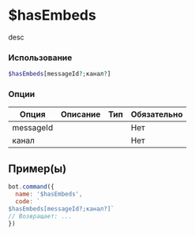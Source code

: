 # $hasEmbeds
desc
### Использование
```php
$hasEmbeds[messageId?;канал?]
```

### Опции

| Опция | Описание | Тип | Обязательно |
|--------|-------------|------|----------|
| messageId |  |  | Нет | 
| канал |  |  | Нет | 
## Пример(ы)

```javascript
bot.command({
  name: '$hasEmbeds',
  code: `
$hasEmbeds[messageId?;канал?]`
// Возвращает: ...
})
```
